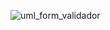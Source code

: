 ![uml_form_validador](https://github.com/CCrisstian/POO_Clases_Abstractas/assets/111469216/56ba5a29-1864-43ce-b580-7074ccf54c8c)
